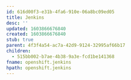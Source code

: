 ```yaml
---
id: 616d00f3-e31b-4fa6-910e-06a8bc09ed05
title: Jenkins
desc: ''
updated: 1603866676840
created: 1603866676840
stub: true
parent: 4f3f4a54-ac7a-42d9-9124-32995af66b17
children:
  - 515bb002-b7ae-4b38-9a3e-fcd1be141368
fname: openshift.jenkins
hpath: openshift.jenkins
---
```



